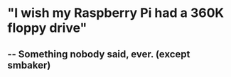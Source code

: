 # "I wish my Raspberry Pi had a 360K floppy drive"
## -- Something nobody said, ever. (except smbaker)
